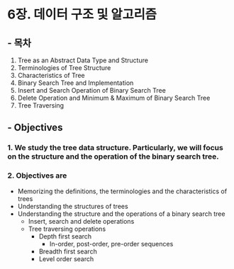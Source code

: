 # 6장. 데이터 구조 및 알고리즘

## - 목차
1. Tree as an Abstract Data Type and Structure 
2. Terminologies of Tree Structure 
3. Characteristics of Tree
4. Binary Search Tree and Implementation 
5. Insert and Search Operation of Binary Search Tree
6. Delete Operation and Minimum & Maximum of Binary Search Tree
7. Tree Traversing


## - Objectives
### 1. We study the tree data structure. Particularly, we will focus on the structure and the operation of the binary search tree.
### 2. Objectives are
* Memorizing the definitions, the terminologies and the characteristics of trees
* Understanding the structures of trees
* Understanding the structure and the operations of a binary search tree
	* Insert, search and delete operations
	* Tree traversing operations
		* Depth first search
			* In-order, post-order, pre-order sequences
		* Breadth first search
		* Level order search